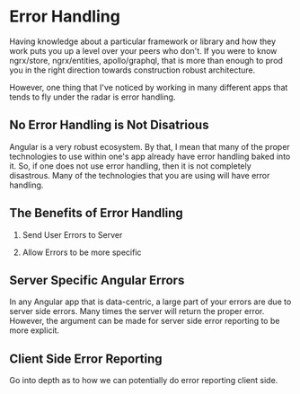 Error Handling
==============

Having knowledge about a particular framework or library and how they
work puts you up a level over your peers who don't. If you were to know
ngrx/store, ngrx/entities, apollo/graphql, that is more than enough to
prod you in the right direction towards construction robust
architecture.

However, one thing that I've noticed by working in many different apps
that tends to fly under the radar is error handling.

 No Error Handling is Not Disatrious 
------------------------------------

Angular is a very robust ecosystem. By that, I mean that many of the
proper technologies to use within one's app already have error handling
baked into it. So, if one does not use error handling, then it is not
completely disastrous. Many of the technologies that you are using will
have error handling.

 The Benefits of Error Handling 
-------------------------------

1.  Send User Errors to Server

2.  Allow Errors to be more specific

 Server Specific Angular Errors 
-------------------------------

In any Angular app that is data-centric, a large part of your errors are
due to server side errors. Many times the server will return the proper
error. However, the argument can be made for server side error reporting
to be more explicit.

 Client Side Error Reporting 
----------------------------

Go into depth as to how we can potentially do error reporting client
side.
